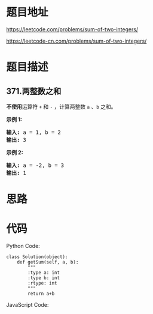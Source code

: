 # 题目地址
https://leetcode.com/problems/sum-of-two-integers/

https://leetcode-cn.com/problems/sum-of-two-integers/
# 题目描述
## 371.两整数之和
<p><strong>不使用</strong>运算符&nbsp;<code>+</code> 和&nbsp;<code>-</code>&nbsp;​​​​​​​，计算两整数&nbsp;​​​​​​​<code>a</code>&nbsp;、<code>b</code>&nbsp;​​​​​​​之和。</p>

<p><strong>示例 1:</strong></p>

<pre><strong>输入: </strong>a = 1, b = 2
<strong>输出: </strong>3
</pre>

<p><strong>示例 2:</strong></p>

<pre><strong>输入: </strong>a = -2, b = 3
<strong>输出: </strong>1</pre>

# 思路

# 代码
Python Code:

```
class Solution(object):
    def getSum(self, a, b):
        """
        :type a: int
        :type b: int
        :rtype: int
        """
        return a+b
```
JavaScript Code:

```

```
